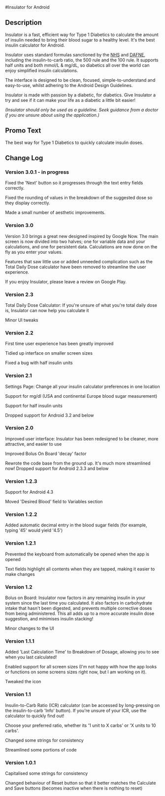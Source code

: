 #Insulator for Android


## Description
Insulator is a fast, efficient way for Type 1 Diabetics to calculate the amount of insulin needed to bring their blood sugar to a healthy level. It's the best insulin calculator for Android.

Insulator uses standard formulas sanctioned by the [NHS](www.nhs.uk) and [DAFNE](http://www.dafne.uk.com), including the insulin-to-carb ratio, the 500 rule and the 100 rule. It supports half units and both mmol/L & mg/dL, so diabetics all over the world can enjoy simplified insulin calculations.

The interface is designed to be clean, focused, simple-to-understand and easy-to-use, whilst adhering to the Android Design Guidelines.

Insulator is made with passion by a diabetic, for diabetics. Give Insulator a try and see if it can make your life as a diabetic a little bit easier!

_(Insulator should only be used as a guideline. Seek guidance from a doctor if you are unsure about using the application.)_

## Promo Text
The best way for Type 1 Diabetics to quickly calculate insulin doses.

## Change Log
### Version 3.0.1 - in progress
Fixed the 'Next' button so it progresses through the text entry fields correctly.

Fixed the rounding of values in the breakdown of the suggested dose so they display correctly.

Made a small number of aesthetic improvements.

### Version 3.0
Version 3.0 brings a great new designed inspired by Google Now. The main screen is now divided into two halves; one for variable data and your calculations, and one for persistent data. Calculations are now done on the fly as you enter your values.

Features that saw little use or added unneeded complication such as the Total Daily Dose calculator have been removed to streamline the user experience.

If you enjoy Insulator, please leave a review on Google Play.

### Version 2.3
Total Daily Dose Calculator: If you're unsure of what you're total daily dose is, Insulator can now help you calculate it

Minor UI tweaks

### Version 2.2
First time user experience has been greatly improved

Tidied up interface on smaller screen sizes

Fixed a bug with half insulin units

### Version 2.1
Settings Page: Change all your insulin calculator preferences in one location

Support for mg/dl (USA and continental Europe blood sugar measurement)

Support for half insulin units

Dropped support for Android 3.2 and below

### Version 2.0
Improved user interface: Insulator has been redesigned to be cleaner, more attractive, and easier to use

Improved Bolus On Board 'decay' factor

Rewrote the code base from the ground up. It's much more streamlined now!
Dropped support for Android 2.3.3 and below

### Version 1.2.3
Support for Android 4.3

Moved 'Desired Blood' field to Variables section

### Version 1.2.2
Added automatic decimal entry in the blood sugar fields (for example, typing '45' would yield '4.5')

### Version 1.2.1
Prevented the keyboard from automatically be opened when the app is opened

Text fields highlight all contents when they are tapped, making it easier to make changes


### Version 1.2
Bolus on Board: Insulator now factors in any remaining insulin in your system since the last time you calculated. It also factors in carbohydrate intake that hasn't been digested, and prevents multiple corrective doses from being administered. This all adds up to a more accurate insulin dose suggestion, and minimises insulin stacking!

Minor changes to the UI

### Version 1.1.1
Added 'Last Calculation Time' to Breakdown of Dosage, allowing you to see when you last calculated!

Enabled support for all screen sizes (I'm not happy with how the app looks or functions on some screens sizes right now, but I am working on it).

Tweaked the icon

### Version 1.1
Insulin-to-Carb Ratio (ICR) calculator (can be accessed by long-pressing on the insulin-to-carb 'Info' button). If you're unsure of your ICR, use the calculator to quickly find out!

Choose your preferred ratio, whether its '1 unit to X carbs' or 'X units to 10 carbs'.

Changed some strings for consistency

Streamlined some portions of code

### Version 1.0.1
Capitalised some strings for consistency

Changed behaviour of Reset button so that it better matches the Calculate and Save buttons (becomes inactive when there is nothing to reset)

